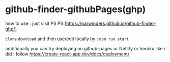 #            github-finder-githubPages(ghp)

how to use : just visit PS PS:[https://parwinders.github.io/github-finder-ghp/]

`clone` `download` and  then use/edit locally by : `npm run start`
 
additionally you can try deploying on github-pages or Netlify or heroku like i did : follow https://create-react-app.dev/docs/deployment/
